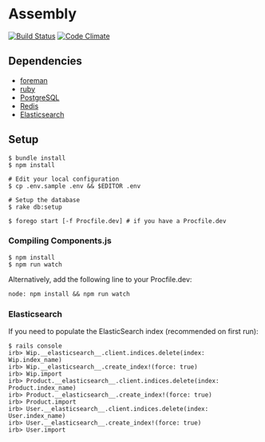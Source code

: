 # Assembly
[![Build Status](https://magnum.travis-ci.com/assemblymade/meta.svg?token=yfARxv3oq7ZT3ZbmJWVN&branch=master)](https://magnum.travis-ci.com/assemblymade/meta)
[![Code Climate](https://codeclimate.com/repos/53614e94e30ba048560038af/badges/2bfece8bd323b313770e/gpa.png)](https://codeclimate.com/repos/53614e94e30ba048560038af/feed)


## Dependencies

* [foreman](https://toolbelt.heroku.com)
* [ruby](http://www.ruby-lang.org)
* [PostgreSQL](http://www.postgresql.org)
* [Redis](http://redis.io/)
* [Elasticsearch](http://www.elasticsearch.org/)

## Setup

    $ bundle install
    $ npm install

    # Edit your local configuration
    $ cp .env.sample .env && $EDITOR .env

    # Setup the database
    $ rake db:setup

    $ forego start [-f Procfile.dev] # if you have a Procfile.dev

### Compiling Components.js

    $ npm install
    $ npm run watch

Alternatively, add the following line to your Procfile.dev:

    node: npm install && npm run watch



### Elasticsearch

If you need to populate the ElasticSearch index (recommended on first run):

    $ rails console
    irb> Wip.__elasticsearch__.client.indices.delete(index: Wip.index_name)
    irb> Wip.__elasticsearch__.create_index!(force: true)
    irb> Wip.import
    irb> Product.__elasticsearch__.client.indices.delete(index: Product.index_name)
    irb> Product.__elasticsearch__.create_index!(force: true)
    irb> Product.import
    irb> User.__elasticsearch__.client.indices.delete(index: User.index_name)
    irb> User.__elasticsearch__.create_index!(force: true)
    irb> User.import
